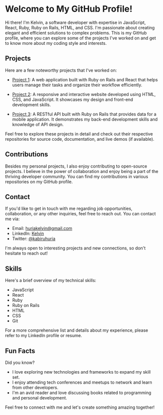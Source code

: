 # Welcome to My GitHub Profile!

Hi there! I'm Kelvin, a software developer with expertise in JavaScript, React, Ruby, Ruby on Rails, HTML, and CSS. I'm passionate about creating elegant and efficient solutions to complex problems. This is my GitHub profile, where you can explore some of the projects I've worked on and get to know more about my coding style and interests.

## Projects

Here are a few noteworthy projects that I've worked on:

- [Project 1](https://github.com/KabiruH/Events-manager): A web application built with Ruby on Rails and React that helps users manage their tasks and organize their workflow efficiently.

- [Project 2](https://github.com/KabiruH/Movies_project): A responsive and interactive website developed using HTML, CSS, and JavaScript. It showcases my design and front-end development skills.

- [Project 3](https://github.com/KabiruH/Article-App): A RESTful API built with Ruby on Rails that provides data for a mobile application. It demonstrates my back-end development skills and knowledge of API design.

Feel free to explore these projects in detail and check out their respective repositories for source code, documentation, and live demos (if available).

## Contributions

Besides my personal projects, I also enjoy contributing to open-source projects. I believe in the power of collaboration and enjoy being a part of the thriving developer community. You can find my contributions in various repositories on my GitHub profile.

## Contact

If you'd like to get in touch with me regarding job opportunities, collaboration, or any other inquiries, feel free to reach out. You can contact me via:

- Email: [huriakelvin@gmail.com](mailto:huriakelvin@gmail.com)
- LinkedIn: [Kelvin](https://www.linkedin.com/in/kelvin-huria-79ab626a/)
- Twitter: [@kabiruhuria](https://twitter.com/kabiruhuria)

I'm always open to interesting projects and new connections, so don't hesitate to reach out!

## Skills

Here's a brief overview of my technical skills:

- JavaScript
- React
- Ruby
- Ruby on Rails
- HTML
- CSS
- Git

For a more comprehensive list and details about my experience, please refer to my LinkedIn profile or resume.

## Fun Facts

Did you know?

- I love exploring new technologies and frameworks to expand my skill set.
- I enjoy attending tech conferences and meetups to network and learn from other developers.
- I'm an avid reader and love discussing books related to programming and personal development.

Feel free to connect with me and let's create something amazing together!

